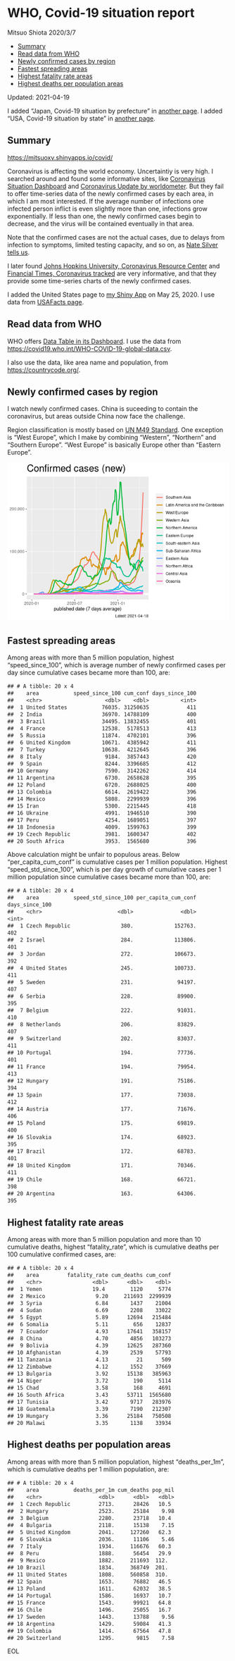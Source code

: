 WHO, Covid-19 situation report
================
Mitsuo Shiota
2020/3/7

-   [Summary](#summary)
-   [Read data from WHO](#read-data-from-who)
-   [Newly confirmed cases by region](#newly-confirmed-cases-by-region)
-   [Fastest spreading areas](#fastest-spreading-areas)
-   [Highest fatality rate areas](#highest-fatality-rate-areas)
-   [Highest deaths per population
    areas](#highest-deaths-per-population-areas)

Updated: 2021-04-19

I added “Japan, Covid-19 situation by prefecture” in [another
page](Japan.md). I added “USA, Covid-19 situation by state” in [another
page](USA.md).

## Summary

<https://mitsuoxv.shinyapps.io/covid/>

Coronavirus is affecting the world economy. Uncertaintiy is very high. I
searched around and found some informative sites, like [Coronavirus
Situation
Dashboard](https://who.maps.arcgis.com/apps/opsdashboard/index.html#/c88e37cfc43b4ed3baf977d77e4a0667)
and [Coronavirus Update by
worldometer](https://www.worldometers.info/coronavirus/). But they fail
to offer time-series data of the newly confirmed cases by each area, in
which I am most interested. If the average number of infections one
infected person inflict is even slightly more than one, infections grow
exponentially. If less than one, the newly confirmed cases begin to
decrease, and the virus will be contained eventually in that area.

Note that the confirmed cases are not the actual cases, due to delays
from infection to symptoms, limited testing capacity, and so on, as
[Nate Silver tells
us](https://fivethirtyeight.com/features/coronavirus-case-counts-are-meaningless/).

I later found [Johns Hopkins University, Coronavirus Resource
Center](https://coronavirus.jhu.edu/) and [Financial Times, Coronavirus
tracked](https://www.ft.com/content/a26fbf7e-48f8-11ea-aeb3-955839e06441)
are very informative, and that they provide some time-series charts of
the newly confirmed cases.

I added the United States page to [my Shiny
App](https://mitsuoxv.shinyapps.io/covid/) on May 25, 2020. I use data
from [USAFacts
page](https://usafacts.org/visualizations/coronavirus-covid-19-spread-map/).

## Read data from WHO

WHO offers [Data Table in its Dashboard](https://covid19.who.int/table).
I use the data from
<https://covid19.who.int/WHO-COVID-19-global-data.csv>.

I also use the data, like area name and population, from
<https://countrycode.org/>.

## Newly confirmed cases by region

I watch newly confirmed cases. China is suceeding to contain the
coronavirus, but areas outside China now face the challenge.

Region classification is mostly based on [UN M49
Standard](https://unstats.un.org/unsd/methodology/m49/). One exception
is “West Europe”, which I make by combining “Western”, “Northern” and
“Southern Europe”. “West Europe” is basically Europe other than “Eastern
Europe”.

![](README_files/figure-gfm/chart-1.png)<!-- -->

## Fastest spreading areas

Among areas with more than 5 million population, highest
“speed\_since\_100”, which is average number of newly confirmed cases
per day since cumulative cases became more than 100, are:

    ## # A tibble: 20 x 4
    ##    area           speed_since_100 cum_conf days_since_100
    ##    <chr>                    <dbl>    <dbl>          <int>
    ##  1 United States           76035. 31250635            411
    ##  2 India                   36970. 14788109            400
    ##  3 Brazil                  34495. 13832455            401
    ##  4 France                  12538.  5178513            413
    ##  5 Russia                  11874.  4702101            396
    ##  6 United Kingdom          10671.  4385942            411
    ##  7 Turkey                  10638.  4212645            396
    ##  8 Italy                    9184.  3857443            420
    ##  9 Spain                    8244.  3396685            412
    ## 10 Germany                  7590.  3142262            414
    ## 11 Argentina                6730.  2658628            395
    ## 12 Poland                   6720.  2688025            400
    ## 13 Colombia                 6614.  2619422            396
    ## 14 Mexico                   5808.  2299939            396
    ## 15 Iran                     5300.  2215445            418
    ## 16 Ukraine                  4991.  1946510            390
    ## 17 Peru                     4254.  1689051            397
    ## 18 Indonesia                4009.  1599763            399
    ## 19 Czech Republic           3981.  1600347            402
    ## 20 South Africa             3953.  1565680            396

Above calculation might be unfair to populous areas. Below
“per\_capita\_cum\_conf” is cumulative cases per 1 million population.
Highest “speed\_std\_since\_100”, which is per day growth of cumulative
cases per 1 million population since cumulative cases became more than
100, are:

    ## # A tibble: 20 x 4
    ##    area           speed_std_since_100 per_capita_cum_conf days_since_100
    ##    <chr>                        <dbl>               <dbl>          <int>
    ##  1 Czech Republic                380.             152763.            402
    ##  2 Israel                        284.             113806.            401
    ##  3 Jordan                        272.             106673.            392
    ##  4 United States                 245.             100733.            411
    ##  5 Sweden                        231.              94197.            407
    ##  6 Serbia                        228.              89900.            395
    ##  7 Belgium                       222.              91031.            410
    ##  8 Netherlands                   206.              83829.            407
    ##  9 Switzerland                   202.              83037.            411
    ## 10 Portugal                      194.              77736.            401
    ## 11 France                        194.              79954.            413
    ## 12 Hungary                       191.              75186.            394
    ## 13 Spain                         177.              73038.            412
    ## 14 Austria                       177.              71676.            406
    ## 15 Poland                        175.              69819.            400
    ## 16 Slovakia                      174.              68923.            395
    ## 17 Brazil                        172.              68783.            401
    ## 18 United Kingdom                171.              70346.            411
    ## 19 Chile                         168.              66721.            398
    ## 20 Argentina                     163.              64306.            395

## Highest fatality rate areas

Among areas with more than 5 million population and more than 10
cumulative deaths, highest “fatality\_rate”, which is cumulative deaths
per 100 cumulative confirmed cases, are:

    ## # A tibble: 20 x 4
    ##    area         fatality_rate cum_deaths cum_conf
    ##    <chr>                <dbl>      <dbl>    <dbl>
    ##  1 Yemen                19.4        1120     5774
    ##  2 Mexico                9.20     211693  2299939
    ##  3 Syria                 6.84       1437    21004
    ##  4 Sudan                 6.69       2208    33022
    ##  5 Egypt                 5.89      12694   215484
    ##  6 Somalia               5.11        656    12837
    ##  7 Ecuador               4.93      17641   358157
    ##  8 China                 4.70       4856   103273
    ##  9 Bolivia               4.39      12625   287360
    ## 10 Afghanistan           4.39       2539    57793
    ## 11 Tanzania              4.13         21      509
    ## 12 Zimbabwe              4.12       1552    37669
    ## 13 Bulgaria              3.92      15138   385963
    ## 14 Niger                 3.72        190     5114
    ## 15 Chad                  3.58        168     4691
    ## 16 South Africa          3.43      53711  1565680
    ## 17 Tunisia               3.42       9717   283976
    ## 18 Guatemala             3.39       7190   212307
    ## 19 Hungary               3.36      25184   750508
    ## 20 Malawi                3.35       1138    33934

## Highest deaths per population areas

Among areas with more than 5 million population, highest
“deaths\_per\_1m”, which is cumulative deaths per 1 million population,
are:

    ## # A tibble: 20 x 4
    ##    area           deaths_per_1m cum_deaths pop_mil
    ##    <chr>                  <dbl>      <dbl>   <dbl>
    ##  1 Czech Republic         2713.      28426   10.5 
    ##  2 Hungary                2523.      25184    9.98
    ##  3 Belgium                2280.      23718   10.4 
    ##  4 Bulgaria               2118.      15138    7.15
    ##  5 United Kingdom         2041.     127260   62.3 
    ##  6 Slovakia               2036.      11106    5.46
    ##  7 Italy                  1934.     116676   60.3 
    ##  8 Peru                   1888.      56454   29.9 
    ##  9 Mexico                 1882.     211693  112.  
    ## 10 Brazil                 1834.     368749  201.  
    ## 11 United States          1808.     560858  310.  
    ## 12 Spain                  1653.      76882   46.5 
    ## 13 Poland                 1611.      62032   38.5 
    ## 14 Portugal               1586.      16937   10.7 
    ## 15 France                 1543.      99921   64.8 
    ## 16 Chile                  1496.      25055   16.7 
    ## 17 Sweden                 1443.      13788    9.56
    ## 18 Argentina              1429.      59084   41.3 
    ## 19 Colombia               1414.      67564   47.8 
    ## 20 Switzerland            1295.       9815    7.58

EOL
